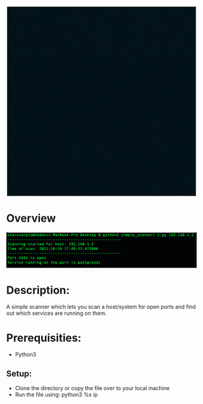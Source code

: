 <p align="center">
  <img width="500" src="https://github.com/Starscorpio/SimScan/blob/main/gifs/Blue%20Fire%20Cool%20and%20Funky%20Gaming%20Logo.gif" alt="Material Bread logo">
</p>

# Overview
![](https://github.com/Starscorpio/SimScan/blob/main/gifs/Screenshot%202021-10-24%20at%205.51.13%20PM.png)

# Description:
A simple scanner which lets you scan a host/system for open ports and find out which services are running on them.

# Prerequisities:
* Python3

## Setup:
* Clone the directory or copy the file over to your local machine
* Run the file using: python3 %s ip
  
  
